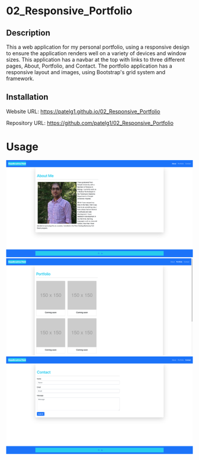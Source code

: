 # 02_Responsive_Portfolio

## Description

This a web application for my personal portfolio, using a responsive design to ensure the application renders well on a variety of devices and window sizes. This application has a navbar at the top with links to three different pages, About, Portfolio, and Contact. The portfolio application has a responsive layout and images, using Bootstrap's grid system and framework.

## Installation

Website URL: https://patelg1.github.io/02_Responsive_Portfolio

Repository URL: https://github.com/patelg1/02_Responsive_Portfolio

# Usage

![About me screenshot](assets/images/screenshot_about.png)
![Portfolio screenshot](assets/images/screenshot_portfolio.png)
![About me screenshot](assets/images/screenshot_contact.png)